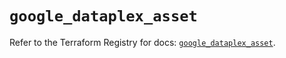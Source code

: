 # `google_dataplex_asset`

Refer to the Terraform Registry for docs: [`google_dataplex_asset`](https://registry.terraform.io/providers/hashicorp/google/5.32.0/docs/resources/dataplex_asset).
